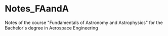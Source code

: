 # Notes_FAandA
Notes of the course "Fundamentals of Astronomy and Astrophysics" for the Bachelor's degree in Aerospace Engineering
